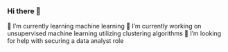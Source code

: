 ### Hi there 👋
🌱 I’m currently learning machine learning
🔭 I’m currently working on unsupervised machine learning utilizing clustering algorithms
🤔 I’m looking for help with securing a data analyst role



<!--
**benrietti/benrietti** is a ✨ _special_ ✨ repository because its `README.md` (this file) appears on your GitHub profile.

Here are some ideas to get you started:

- 🔭 I’m currently working on unsupervised machine learning utilizing clustering algorithms
- 🌱 I’m currently learning machine learning
- 👯 I’m looking to collaborate on ...
- 🤔 I’m looking for help with securing a data analyst role
-->
